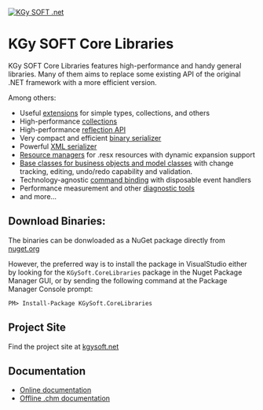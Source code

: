 [![KGy SOFT .net](http://docs.kgysoft.net/corelibraries/icons/logo.png)](https://kgysoft.net)

# KGy SOFT Core Libraries

KGy SOFT Core Libraries features high-performance and handy general libraries.
Many of them aims to replace some existing API of the original .NET framework with a more efficient version.

Among others:
- Useful [extensions](http://docs.kgysoft.net/corelibraries/html/N_KGySoft_CoreLibraries.htm) for simple types, collections, and others
- High-performance [collections](http://docs.kgysoft.net/corelibraries/html/N_KGySoft_Collections.htm)
- High-performance [reflection API](http://docs.kgysoft.net/corelibraries/html/N_KGySoft_Reflection.htm)
- Very compact and efficient [binary serializer](http://docs.kgysoft.net/corelibraries/html/T_KGySoft_Serialization_BinarySerializationFormatter.htm)
- Powerful [XML serializer](http://docs.kgysoft.net/corelibraries/html/T_KGySoft_Serialization_XmlSerializer.htm)
- [Resource managers](http://docs.kgysoft.net/corelibraries/html/N_KGySoft_Resources.htm) for .resx resources with dynamic expansion support
- [Base classes for business objects and model classes](http://docs.kgysoft.net/corelibraries/html/T_KGySoft_ComponentModel_ModelBase.htm) with change tracking, editing, undo/redo capability and validation.
- Technology-agnostic [command binding](http://docs.kgysoft.net/corelibraries/html/T_KGySoft_ComponentModel_ICommand.htm) with disposable event handlers
- Performance measurement and other [diagnostic tools](http://docs.kgysoft.net/corelibraries/html/N_KGySoft_Diagnostics.htm)
- and more...

## Download Binaries:

The binaries can be donwloaded as a NuGet package directly from [nuget.org](https://www.nuget.org/packages/KGySoft.CoreLibraries)

However, the preferred way is to install the package in VisualStudio either by looking for the `KGySoft.CoreLibraries` package in the Nuget Package Manager GUI, or by sending the following command at the Package Manager Console prompt:

    PM> Install-Package KGySoft.CoreLibraries

## Project Site

Find the project site at [kgysoft.net](https://kgysoft.net/corelibraries/)

## Documentation

* [Online documentation](http://docs.kgysoft.net/corelibraries)
* [Offline .chm documentation](https://github.com/koszeggy/KGySoft.CoreLibraries/raw/master/KGySoft.CoreLibraries/Help/KGySoft.CoreLibraries.chm)
